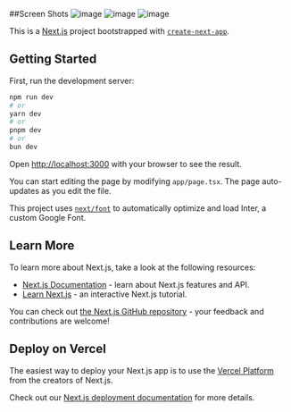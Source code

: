 ##Screen Shots
![image](https://github.com/manojkum-d/Cloudurity_Alumni_Association/assets/141437046/8a196d5d-3d49-4f65-86b3-3f83006e66d8)
![image](https://github.com/manojkum-d/Cloudurity_Alumni_Association/assets/141437046/f67a9916-0bd1-481a-8403-928fbbad9328)
![image](https://github.com/manojkum-d/Cloudurity_Alumni_Association/assets/141437046/949ca4fc-ca1d-4db5-8bdf-1f82c9e365e7)




This is a [Next.js](https://nextjs.org/) project bootstrapped with [`create-next-app`](https://github.com/vercel/next.js/tree/canary/packages/create-next-app).

## Getting Started

First, run the development server:

```bash
npm run dev
# or
yarn dev
# or
pnpm dev
# or
bun dev
```

Open [http://localhost:3000](http://localhost:3000) with your browser to see the result.

You can start editing the page by modifying `app/page.tsx`. The page auto-updates as you edit the file.

This project uses [`next/font`](https://nextjs.org/docs/basic-features/font-optimization) to automatically optimize and load Inter, a custom Google Font.

## Learn More

To learn more about Next.js, take a look at the following resources:

- [Next.js Documentation](https://nextjs.org/docs) - learn about Next.js features and API.
- [Learn Next.js](https://nextjs.org/learn) - an interactive Next.js tutorial.

You can check out [the Next.js GitHub repository](https://github.com/vercel/next.js/) - your feedback and contributions are welcome!

## Deploy on Vercel

The easiest way to deploy your Next.js app is to use the [Vercel Platform](https://vercel.com/new?utm_medium=default-template&filter=next.js&utm_source=create-next-app&utm_campaign=create-next-app-readme) from the creators of Next.js.

Check out our [Next.js deployment documentation](https://nextjs.org/docs/deployment) for more details.
